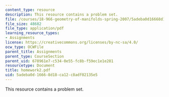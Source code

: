 ```yaml
---
content_type: resource
description: This resource contains a problem set.
file: /courses/18-966-geometry-of-manifolds-spring-2007/5adeba0d16668d18ca12c8adf02135e5_homework2.pdf
file_size: 48682
file_type: application/pdf
learning_resource_types:
- Assignments
license: https://creativecommons.org/licenses/by-nc-sa/4.0/
ocw_type: OCWFile
parent_title: Assignments
parent_type: CourseSection
parent_uid: 678961e7-c534-0e55-fc8b-f59ec1e1e281
resourcetype: Document
title: homework2.pdf
uid: 5adeba0d-1666-8d18-ca12-c8adf02135e5
---
```

This resource contains a problem set.